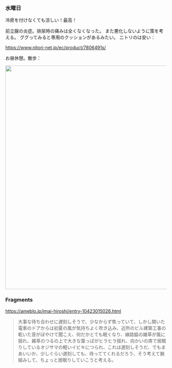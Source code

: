 ### 水曜日

冷房を付けなくても涼しい！最高！

前立腺の炎症。排尿時の痛みは全くなくなった。
また悪化しないように策を考える。
ググってみると専用のクッションがあるみたい。
ニトリのは安い：

https://www.nitori-net.jp/ec/product/7806491s/

お昼休憩。散歩：

<img src="https://i.imgur.com/SKtH73c.jpeg" width="700">

### Fragments

https://ameblo.jp/imai-hiroshi/entry-10423015026.html

> 大事な待ち合わせに遅刻しそうで、少なからず焦っていて、しかし開いた電車のドアからは初夏の風が気持ちよく吹き込み、近所のビル建築工事の乾いた音がぼやけて聞こえ、何だかとても眠くなり、線路脇の雑草が風に揺れ、雑草のつるの上で大きな葉っぱがヒラヒラ揺れ、向かいの席で居眠りしているオジサマの軽いイビキにつられ、これは遅刻しそうだ、でもまあいいか、少しぐらい遅刻しても、待っててくれるだろう、そう考えて腕組みして、ちょっと居眠りしていこうと考える。